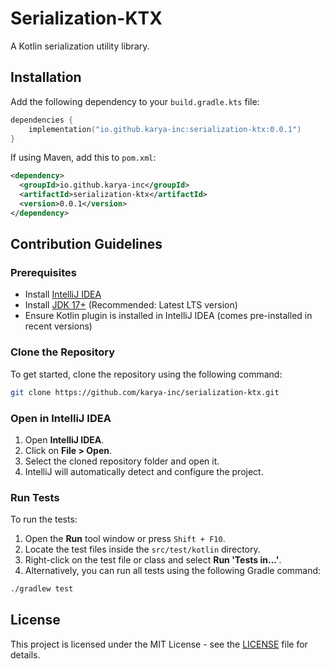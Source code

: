 # Serialization-KTX

A Kotlin serialization utility library.

## Installation
Add the following dependency to your `build.gradle.kts` file:
```kotlin
dependencies {
    implementation("io.github.karya-inc:serialization-ktx:0.0.1")
}
```

If using Maven, add this to `pom.xml`:
```xml
<dependency>
  <groupId>io.github.karya-inc</groupId>
  <artifactId>serialization-ktx</artifactId>
  <version>0.0.1</version>
</dependency>
```

## Contribution Guidelines

### Prerequisites
- Install [IntelliJ IDEA](https://www.jetbrains.com/idea/download/)
- Install [JDK 17+](https://adoptopenjdk.net/) (Recommended: Latest LTS version)
- Ensure Kotlin plugin is installed in IntelliJ IDEA (comes pre-installed in recent versions)

### Clone the Repository
To get started, clone the repository using the following command:

```sh
git clone https://github.com/karya-inc/serialization-ktx.git
```

### Open in IntelliJ IDEA
1. Open **IntelliJ IDEA**.
2. Click on **File > Open**.
3. Select the cloned repository folder and open it.
4. IntelliJ will automatically detect and configure the project.

### Run Tests
To run the tests:

1. Open the **Run** tool window or press `Shift + F10`.
2. Locate the test files inside the `src/test/kotlin` directory.
3. Right-click on the test file or class and select **Run 'Tests in...'**.
4. Alternatively, you can run all tests using the following Gradle command:

```sh
./gradlew test
```

## License
This project is licensed under the MIT License - see the [LICENSE](LICENSE) file for details.

